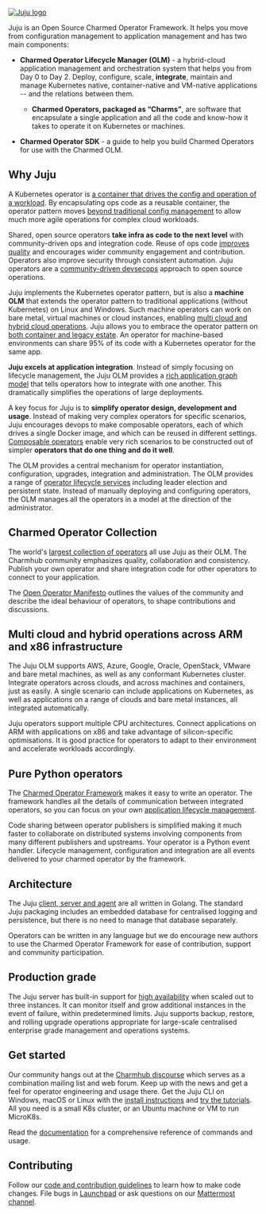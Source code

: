 [![Juju logo](doc/juju-logo.png?raw=true)](https://juju.is/)

Juju is an Open Source Charmed Operator Framework. It helps you move from configuration management to application management and has two main components:

* **Charmed Operator Lifecycle Manager (OLM)** - a hybrid-cloud application management and orchestration system that helps you from Day 0 to Day 2. Deploy, configure, scale, **integrate**, maintain and manage Kubernetes native, container-native and VM-native applications -- and the relations between them.
   * **Charmed Operators, packaged as “Charms”**, are software that encapsulate a single application and all the code and know-how it takes to operate it on Kubernetes or machines.

* **Charmed Operator SDK** - a guide to help you build Charmed Operators for use with the Charmed OLM.

## Why Juju

A Kubernetes operator is [a container that drives the config and operation
of a workload](https://charmhub.io/about). By encapsulating ops code as a
reusable container, the operator pattern moves [beyond traditional config
management](https://juju.is/beyond-configuration-management) to allow much
more agile operations for complex cloud workloads.

Shared, open source operators **take infra as code to the next level** with
community-driven ops and integration code. Reuse of ops code [improves
quality](https://juju.is/ops-code-quality) and encourages wider community
engagement and contribution. Operators also improve security through
consistent automation. Juju operators are a [community-driven
devsecops](https://juju.is/devsecops) approach to open source operations.

Juju implements the Kubernetes operator pattern, but is also a **machine
OLM** that extends the operator pattern to traditional applications (without
Kubernetes) on Linux and Windows. Such machine operators can work on bare
metal, virtual machines or cloud instances, enabling [multi cloud and hybrid
cloud operations](https://juju.is/multi-cloud-operations). Juju allows you
to embrace the operator pattern on [both container and legacy
estate](https://juju.is/universal-operators). An operator for machine-based
environments can share 95% of its code with a Kubernetes operator for the
same app.

**Juju excels at application integration**. Instead of simply focusing on
lifecycle management, the Juju OLM provides a [rich application graph
model](https://juju.is/model-driven-operations) that tells operators how to
integrate with one another. This dramatically simplifies the operations of
large deployments.

A key focus for Juju is to **simplify operator design, development and
usage**.  Instead of making very complex operators for specific scenarios,
Juju encourages devops to make composable operators, each of which drives a
single Docker image, and which can be reused in different settings.
[Composable operators](https://juju.is/integration) enable very rich
scenarios to be constructed out of simpler **operators that do one thing and
do it well**.

The OLM provides a central mechanism for operator instantiation,
configuration, upgrades, integration and administration. The OLM provides a
range of [operator lifecycle services](https://juju.is/operator-services)
including leader election and persistent state. Instead of manually
deploying and configuring operators, the OLM manages all the operators in a
model at the direction of the administrator.

## Charmed Operator Collection

The world's [largest collection of operators](https://charmhub.io/) all use
Juju as their OLM. The Charmhub community emphasizes quality, collaboration
and consistency. Publish your own operator and share integration code for
other operators to connect to your application.

The [Open Operator Manifesto](https://charmhub.io/manifesto) outlines the
values of the community and describe the ideal behaviour of operators, to
shape contributions and discussions.

## Multi cloud and hybrid operations across ARM and x86 infrastructure

The Juju OLM supports AWS, Azure, Google, Oracle, OpenStack, VMware and bare
metal machines, as well as any conformant Kubernetes cluster. Integrate
operators across clouds, and across machines and containers, just as easily.
A single scenario can include applications on Kubernetes, as well as
applications on a range of clouds and bare metal instances, all integrated
automatically.

Juju operators support multiple CPU architectures. Connect applications on
ARM with applications on x86 and take advantage of silicon-specific
optimisations. It is good practice for operators to adapt to their
environment and accelerate workloads accordingly.

## Pure Python operators

The [Charmed Operator Framework](https://pythonoperatorframework.io/) makes
it easy to write an operator. The framework handles all the details of
communication between integrated operators, so you can focus on your own
[application lifecycle
management](https://juju.is/operator-lifecycle-manager).

Code sharing between operator publishers is simplified making it much faster
to collaborate on distributed systems involving components from many
different publishers and upstreams. Your operator is a Python event handler.
Lifecycle management, configuration and integration are all events delivered
to your charmed operator by the framework.

## Architecture

The Juju [client, server and agent](https://juju.is/architecture) are all
written in Golang. The standard Juju packaging includes an embedded database
for centralised logging and persistence, but there is no need to manage that
database separately.

Operators can be written in any language but we do encourage new authors to
use the Charmed Operator Framework for ease of contribution, support and
community participation.

## Production grade

The Juju server has built-in support for [high
availability](https://juju.is/high-availability-enterprise-olm) when scaled
out to three instances. It can monitor itself and grow additional instances
in the event of failure, within predetermined limits. Juju supports backup,
restore, and rolling upgrade operations appropriate for large-scale
centralised enterprise grade management and operations systems.

## Get started

Our community hangs out at the [Charmhub
discourse](https://discourse.juju.is/) which serves as a combination mailing
list and web forum. Keep up with the news and get a feel for operator
engineering and usage there. Get  the Juju CLI on Windows, macOS or Linux
with the [install instructions](https://juju.is/docs/installing) and [try
the tutorials](https://juju.is/docs/tutorials). All you need is a small K8s
cluster, or an Ubuntu machine or VM to run MicroK8s.

Read the [documentation](https://juju.is/docs) for a comprehensive reference
of commands and usage.

## Contributing

Follow our [code and contribution guidelines](CONTRIBUTING.md) to learn how
to make code changes. File bugs in
[Launchpad](https://bugs.launchpad.net/juju/+filebug) or ask questions on
our [Mattermost channel](https://chat.charmhub.io/).
